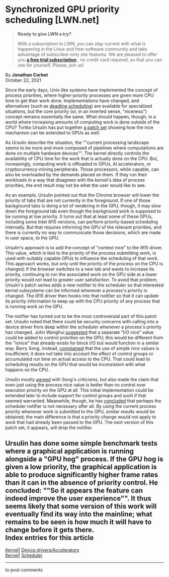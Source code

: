 # Synchronized GPU priority scheduling [LWN.net]

> **Ready to give LWN a try?**
> 
> With a subscription to LWN, you can stay current with what is happening in the Linux and free-software community and take advantage of subscriber-only site features. We are pleased to offer you **[a free trial subscription](https://lwn.net/Promo/nst-trial/claim)** , no credit card required, so that you can see for yourself. Please, join us! 

By **Jonathan Corbet**  
October 22, 2021 

Since the early days, Unix-like systems have implemented the concept of process priorities, where higher-priority processes are given more CPU time to get their work done. Implementations have changed, and alternatives (such as [deadline scheduling](/Articles/743740/)) are available for specialized situations, but the core priority (or, in an inverted sense, "niceness") concept remains essentially the same. What should happen, though, in a world where increasing amounts of computing work is done outside of the CPU? Tvrtko Ursulin has put together [a patch set](/ml/linux-kernel/20211004143650.699120-1-tvrtko.ursulin@linux.intel.com/) showing how the nice mechanism can be extended to GPUs as well. 

As Ursulin describe the situation, the ""current processing landscape seems to be more and more composed of pipelines where computations are done on multiple hardware devices"". The kernel directly controls the availability of CPU time for the work that is actually done on the CPU. But, increasingly, computing work is offloaded to GPUs, AI accelerators, or cryptocurrency-mining peripherals. Those processors, while capable, can also be overloaded by the demands placed on them. If they run their workloads in a way that disagrees with the kernel's idea of process priorities, the end result may not be what the user would like to see. 

As an example, Ursulin pointed out that the Chrome browser will lower the priority of tabs that are not currently in the foreground. If one of those background tabs is doing a lot of rendering in the GPU, though, it may slow down the foreground tab even though the background work is supposed to be running at low priority. It turns out that at least some of these GPUs, including some Intel i915 versions, can perform priority-based scheduling internally. But that requires informing the GPU of the relevant priorities, and there is currently no way to communicate those decisions, which are made in user space, to the GPU. 

Ursulin's approach is to add the concept of "context nice" to the i915 driver. This value, which is tied to the priority of the process submitting work, is used with suitably capable GPUs to influence the scheduling of that work. This approach works, but only until the priority of the process on the CPU is changed; if the browser switches to a new tab and wants to increase its priority, continuing to run the associated work on the GPU side at a lower priority would not lead to greater user satisfaction. To avoid that problem, Ursulin's patch series adds a new notifier to the scheduler so that interested kernel subsystems can be informed whenever a process's priority is changed. The i915 driver then hooks into that notifier so that it can update its priority information to keep up with the CPU priority of any process that is running work on the GPU. 

The notifier has turned out to be the most controversial part of this patch set. Ursulin noted that there could be security concerns with calling into a device driver from deep within the scheduler whenever a process's priority has changed. John Wanghui [suggested](/ml/linux-kernel/562d45e1-4a27-3252-f615-3ab1ef531f2b@huawei.com/) that a separate "I/O nice" value could be added to control priorities on the GPU; this would be different from the "ionice" that already exists for block I/O but would function in a similar way. Barry Song, instead, [complained](/ml/linux-kernel/CAGsJ_4wF1SmDL6eoEXRB-NwGLALkwhj9wLC5JKaQJpaQx1=5ZA@mail.gmail.com/) that the use of simple nice values is insufficient; it does not take into account the effect of control groups or accumulated run time on actual access to the CPU. That could lead to scheduling results on the GPU that would be inconsistent with what happens on the CPU. 

Ursulin mostly [agreed](/ml/linux-kernel/382a4bd5-bb74-5928-be67-afbdc7aa3663@linux.intel.com/) with Song's criticisms, but also made the claim that even just using the process nice value is better than no control over execution priority on the GPU at all. This initial implementation could be extended later to include support for control groups and such if that seemed warranted. Meanwhile, though, he has [concluded](/ml/linux-kernel/6818e34e-d41c-67b7-85dd-76d2e47bc078@linux.intel.com/) that perhaps the scheduler notifier is not necessary after all. By using the current process priority whenever work is submitted to the GPU, similar results would be obtained; the main difference is that a priority change would not apply to work that had already been passed to the GPU. The next version of this patch set, it appears, will drop the notifier. 

Ursulin has done some simple benchmark tests where a graphical application is running alongside a "GPU hog" process. If the GPU hog is given a low priority, the graphical application is able to produce significantly higher frame rates than it can in the absence of priority control. He concluded: ""So it appears the feature can indeed improve the user experience"". It thus seems likely that some version of this work will eventually find its way into the mainline; what remains to be seen is how much it will have to change before it gets there.  
Index entries for this article  
---  
[Kernel](/Kernel/Index)| [Device drivers/Accelerators](/Kernel/Index#Device_drivers-Accelerators)  
[Kernel](/Kernel/Index)| [Scheduler](/Kernel/Index#Scheduler)  
  


* * *

to post comments 
